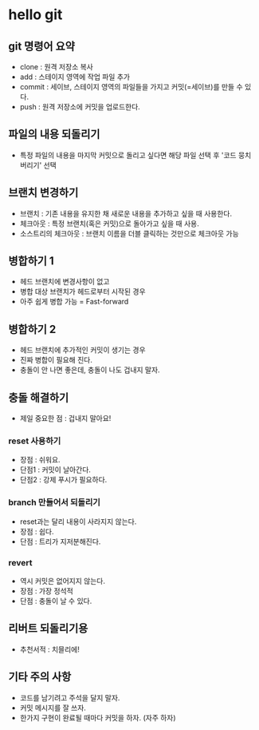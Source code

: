 # hello git

## git 명령어 요약

- clone : 원격 저장소 복사
- add : 스테이지 영역에 작업 파일 추가
- commit : 세이브, 스테이지 영역의 파일들을 가지고 커밋(=세이브)를 만들 수 있다.
- push : 원격 저장소에 커밋을 업로드한다.


## 파일의 내용 되돌리기

- 특정 파일의 내용을 마지막 커밋으로 돌리고 싶다면 해당 파일 선택 후 '코드 뭉치 버리기' 선택

## 브랜치 변경하기

- 브랜치 : 기존 내용을 유지한 채 새로운 내용을 추가하고 싶을 때 사용한다.
- 체크아웃 : 특정 브랜치(혹은 커밋)으로 돌아가고 싶을 때 사용.
- 소스트리의 체크아웃 : 브랜치 이름을 더블 클릭하는 것만으로 체크아웃 가능


## 병합하기 1

- 헤드 브랜치에 변경사항이 없고
- 병합 대상 브랜치가 헤드로부터 시작된 경우
- 아주 쉽게 병합 가능 = Fast-forward


## 병합하기 2

- 헤드 브랜치에 추가적인 커밋이 생기는 경우
- 진짜 병합이 필요해 진다.
- 충돌이 안 나면 좋은데, 충돌이 나도 겁내지 말자.

## 충돌 해결하기

- 제일 중요한 점 : 겁내지 말아요!

### reset 사용하기

- 장점 : 쉬워요.
- 단점1 : 커밋이 날아간다.
- 단점2 : 강제 푸시가 필요하다.

### branch 만들어서 되돌리기

- reset과는 달리 내용이 사라지지 않는다.
- 장점 : 쉽다.
- 단점 : 트리가 지저분해진다.


### revert

- 역시 커밋은 없어지지 않는다.
- 장점 : 가장 정석적
- 단점 : 충돌이 날 수 있다.

## 리버트 되돌리기용

- 추천서적 : 치믈리에!

## 기타 주의 사항

- 코드를 남기려고 주석을 달지 말자.
- 커밋 메시지를 잘 쓰자.
- 한가지 구현이 완료될 때마다 커밋을 하자. (자주 하자)
